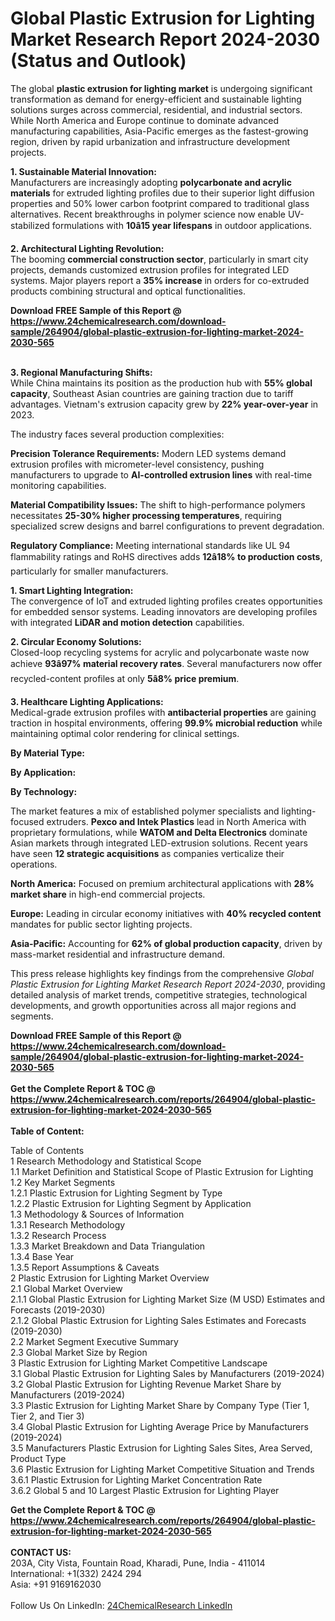 <h1>Global Plastic Extrusion for Lighting Market Research Report 2024-2030 (Status and Outlook)</h1><p>The global <strong>plastic extrusion for lighting market</strong> is undergoing significant transformation as demand for energy-efficient and sustainable lighting solutions surges across commercial, residential, and industrial sectors. While North America and Europe continue to dominate advanced manufacturing capabilities, Asia-Pacific emerges as the fastest-growing region, driven by rapid urbanization and infrastructure development projects.</p><p><strong>1. Sustainable Material Innovation:</strong><br>
Manufacturers are increasingly adopting <strong>polycarbonate and acrylic materials</strong> for extruded lighting profiles due to their superior light diffusion properties and 50% lower carbon footprint compared to traditional glass alternatives. Recent breakthroughs in polymer science now enable UV-stabilized formulations with <strong>10â15 year lifespans</strong> in outdoor applications.</p><p><strong>2. Architectural Lighting Revolution:</strong><br>
The booming <strong>commercial construction sector</strong>, particularly in smart city projects, demands customized extrusion profiles for integrated LED systems. Major players report a <strong>35% increase</strong> in orders for co-extruded products combining structural and optical functionalities.</p><div><b>Download FREE Sample of this Report @ 
            <a href="https://www.24chemicalresearch.com/download-sample/264904/global-plastic-extrusion-for-lighting-market-2024-2030-565">
            https://www.24chemicalresearch.com/download-sample/264904/global-plastic-extrusion-for-lighting-market-2024-2030-565</a></b></div><br><p><strong>3. Regional Manufacturing Shifts:</strong><br>
While China maintains its position as the production hub with <strong>55% global capacity</strong>, Southeast Asian countries are gaining traction due to tariff advantages. Vietnam's extrusion capacity grew by <strong>22% year-over-year</strong> in 2023.</p><p>The industry faces several production complexities:</p><p><strong>Precision Tolerance Requirements:</strong> Modern LED systems demand extrusion profiles with micrometer-level consistency, pushing manufacturers to upgrade to <strong>AI-controlled extrusion lines</strong> with real-time monitoring capabilities.</p><p>
    </p><p><strong>Material Compatibility Issues:</strong> The shift to high-performance polymers necessitates <strong>25-30% higher processing temperatures</strong>, requiring specialized screw designs and barrel configurations to prevent degradation.</p><p><strong>Regulatory Compliance:</strong> Meeting international standards like UL 94 flammability ratings and RoHS directives adds <strong>12â18% to production costs</strong>, particularly for smaller manufacturers.</p><p><strong>1. Smart Lighting Integration:</strong><br>
The convergence of IoT and extruded lighting profiles creates opportunities for embedded sensor systems. Leading innovators are developing profiles with integrated <strong>LiDAR and motion detection</strong> capabilities.</p><p><strong>2. Circular Economy Solutions:</strong><br>
Closed-loop recycling systems for acrylic and polycarbonate waste now achieve <strong>93â97% material recovery rates</strong>. Several manufacturers now offer recycled-content profiles at only <strong>5â8% price premium</strong>.</p><p><strong>3. Healthcare Lighting Applications:</strong><br>
Medical-grade extrusion profiles with <strong>antibacterial properties</strong> are gaining traction in hospital environments, offering <strong>99.9% microbial reduction</strong> while maintaining optimal color rendering for clinical settings.</p><p><strong>By Material Type:</strong></p><p><strong>By Application:</strong></p><p><strong>By Technology:</strong></p><p>The market features a mix of established polymer specialists and lighting-focused extruders. <strong>Pexco and Intek Plastics</strong> lead in North America with proprietary formulations, while <strong>WATOM and Delta Electronics</strong> dominate Asian markets through integrated LED-extrusion solutions. Recent years have seen <strong>12 strategic acquisitions</strong> as companies verticalize their operations.</p><p><strong>North America:</strong> Focused on premium architectural applications with <strong>28% market share</strong> in high-end commercial projects.</p><p><strong>Europe:</strong> Leading in circular economy initiatives with <strong>40% recycled content</strong> mandates for public sector lighting projects.</p><p><strong>Asia-Pacific:</strong> Accounting for <strong>62% of global production capacity</strong>, driven by mass-market residential and infrastructure demand.</p><p>This press release highlights key findings from the comprehensive <em>Global Plastic Extrusion for Lighting Market Research Report 2024-2030</em>, providing detailed analysis of market trends, competitive strategies, technological developments, and growth opportunities across all major regions and segments.</p><div><b>Download FREE Sample of this Report @ 
            <a href="https://www.24chemicalresearch.com/download-sample/264904/global-plastic-extrusion-for-lighting-market-2024-2030-565">
            https://www.24chemicalresearch.com/download-sample/264904/global-plastic-extrusion-for-lighting-market-2024-2030-565</a></b></div><br><div><b>Get the Complete Report & TOC @ 
            <a href="https://www.24chemicalresearch.com/reports/264904/global-plastic-extrusion-for-lighting-market-2024-2030-565">
            https://www.24chemicalresearch.com/reports/264904/global-plastic-extrusion-for-lighting-market-2024-2030-565</a></b></div><br>
            <b>Table of Content:</b><p>Table of Contents<br />
1 Research Methodology and Statistical Scope<br />
1.1 Market Definition and Statistical Scope of Plastic Extrusion for Lighting<br />
1.2 Key Market Segments<br />
1.2.1 Plastic Extrusion for Lighting Segment by Type<br />
1.2.2 Plastic Extrusion for Lighting Segment by Application<br />
1.3 Methodology & Sources of Information<br />
1.3.1 Research Methodology<br />
1.3.2 Research Process<br />
1.3.3 Market Breakdown and Data Triangulation<br />
1.3.4 Base Year<br />
1.3.5 Report Assumptions & Caveats<br />
2 Plastic Extrusion for Lighting Market Overview<br />
2.1 Global Market Overview<br />
2.1.1 Global Plastic Extrusion for Lighting Market Size (M USD) Estimates and Forecasts (2019-2030)<br />
2.1.2 Global Plastic Extrusion for Lighting Sales Estimates and Forecasts (2019-2030)<br />
2.2 Market Segment Executive Summary<br />
2.3 Global Market Size by Region<br />
3 Plastic Extrusion for Lighting Market Competitive Landscape<br />
3.1 Global Plastic Extrusion for Lighting Sales by Manufacturers (2019-2024)<br />
3.2 Global Plastic Extrusion for Lighting Revenue Market Share by Manufacturers (2019-2024)<br />
3.3 Plastic Extrusion for Lighting Market Share by Company Type (Tier 1, Tier 2, and Tier 3)<br />
3.4 Global Plastic Extrusion for Lighting Average Price by Manufacturers (2019-2024)<br />
3.5 Manufacturers Plastic Extrusion for Lighting Sales Sites, Area Served, Product Type<br />
3.6 Plastic Extrusion for Lighting Market Competitive Situation and Trends<br />
3.6.1 Plastic Extrusion for Lighting Market Concentration Rate<br />
3.6.2 Global 5 and 10 Largest Plastic Extrusion for Lighting Player</p><div><b>Get the Complete Report & TOC @ 
            <a href="https://www.24chemicalresearch.com/reports/264904/global-plastic-extrusion-for-lighting-market-2024-2030-565">
            https://www.24chemicalresearch.com/reports/264904/global-plastic-extrusion-for-lighting-market-2024-2030-565</a></b></div><br><b>CONTACT US:</b><br>
            203A, City Vista, Fountain Road, Kharadi, Pune, India - 411014<br>
            International: +1(332) 2424 294<br>
            Asia: +91 9169162030 <br><br>
            Follow Us On LinkedIn: <a href="https://www.linkedin.com/company/24chemicalresearch/">24ChemicalResearch LinkedIn</a>